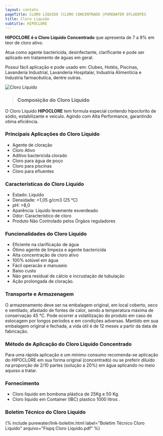 ```yaml
---
layout: contato
pageTitle: CLORO LIQUIDO |CLORO CONCENTRADO |PUREWATER EFLUENTES
title: Cloro Liquido
subtitle: HIPOCLORE
---
```


**HIPOCLORE é o Cloro Liquido Concentrado** que apresenta de 7 a 9% em teor de cloro ativo. 

Atua como agente bactericida, desinfectante,  clarificante e pode ser aplicado em tratamento de águas em geral.

Possuí fácil aplicação e pode usado em: Clubes, Hotéis, Piscinas, Lavanderia Industrial, Lavanderia Hospitalar, Industria Alimentícia e Industria farmacêutica, dentre outras.

<img class="img-responsive pull-right" style="max-width: 100%;" src="../../website/images/pequeno/Hipoclore - Cloro.jpg" alt="Cloro Liquido">


>### **Composição do Cloro Liquído**
O Cloro Liquído **HIPOCLORE** tem formula especial contendo hipoclorito de sódio, estabilizante e veiculo.
Agindo com Alta Performance, garantindo otima eficiência.

### **Principais Aplicações do Cloro Liquido**
- Agente de cloração
- Cloro Ativo
- Aditivo bactericida clorado
- Cloro para água de poço
- Cloro para piscinas
- Cloro para efluentes

### **Características do Cloro Liquído**

- Estado: Liquído
- Densidade: >1,05 g/cm3 (25 °C)
- pH: >8,0
- Aparência: Líquido levemente esverdeado
- Odor: Característico de cloro
- Produto Não Controlado pelos Órgãos reguladores


### **Funcionalidades do Cloro Liquído**

- Eficiente na clarificação de água
- Ótimo agente de limpeza e agente bactericida
- Alta concentração de cloro ativo
- 100% solúvel em água
- Fácil operacão e manuseio
- Baixo custo
- Não gera residual de cálcio e incrustação de tubulação
- Ação prolongada de cloração.

### **Transporte e Armazenagem**
O armazenamento deve ser na embalagem original, em local coberto, seco e ventilado, afastado de fontes de calor, sendo a temperatura máxima de conservação 45 °C. 
Pode ocorrer a volatilização do produto em caso de estocagem por longos períodos e em condições adversas.
Mantido em sua embalagem original e fechada, a vida útil é de 12 meses a partir da data de  fabricação.

### **Método de Aplicação do Cloro Liquído Concentrado**
Para uma rápida aplicação e um mínimo consumo recomenda-se aplicação do HIPOCLORE em sua forma original (concentrado) ou se preferir diluído na proporção de 2/10 partes (solução a 20%) em água aplicando no meio aquoso a tratar.

### **Fornecimento**

- Cloro liquido em bombona plástica de 25Kg e 50 Kg.
- Cloro liquido em Container (IBC) plastico 1000 litros .

### **Boletim Técnico do Cloro Liquido**

{% include purewater/link-boletim.html 
   label="Boletim Técnico Cloro Liquido" 
   arquivo="Fispq Cloro Liquido.pdf" %}
   

